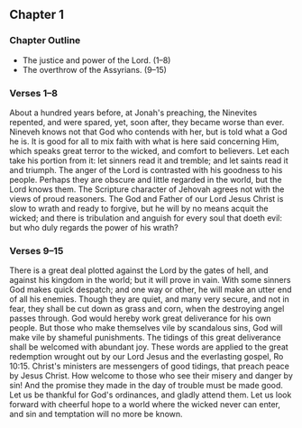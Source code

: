 ## Chapter 1

### Chapter Outline

- The justice and power of the Lord. (1–8)
- The overthrow of the Assyrians. (9–15)

### Verses 1–8

About a hundred years before, at Jonah's preaching, the Ninevites repented, and were spared, yet, soon after, they became worse than ever. Nineveh knows not that God who contends with her, but is told what a God he is. It is good for all to mix faith with what is here said concerning Him, which speaks great terror to the wicked, and comfort to believers. Let each take his portion from it: let sinners read it and tremble; and let saints read it and triumph. The anger of the Lord is contrasted with his goodness to his people. Perhaps they are obscure and little regarded in the world, but the Lord knows them. The Scripture character of Jehovah agrees not with the views of proud reasoners. The God and Father of our Lord Jesus Christ is slow to wrath and ready to forgive, but he will by no means acquit the wicked; and there is tribulation and anguish for every soul that doeth evil: but who duly regards the power of his wrath?

### Verses 9–15

There is a great deal plotted against the Lord by the gates of hell, and against his kingdom in the world; but it will prove in vain. With some sinners God makes quick despatch; and one way or other, he will make an utter end of all his enemies. Though they are quiet, and many very secure, and not in fear, they shall be cut down as grass and corn, when the destroying angel passes through. God would hereby work great deliverance for his own people. But those who make themselves vile by scandalous sins, God will make vile by shameful punishments. The tidings of this great deliverance shall be welcomed with abundant joy. These words are applied to the great redemption wrought out by our Lord Jesus and the everlasting gospel, Ro 10:15. Christ's ministers are messengers of good tidings, that preach peace by Jesus Christ. How welcome to those who see their misery and danger by sin! And the promise they made in the day of trouble must be made good. Let us be thankful for God's ordinances, and gladly attend them. Let us look forward with cheerful hope to a world where the wicked never can enter, and sin and temptation will no more be known.

